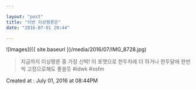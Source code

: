 ```yaml
---

layout: "post"  
title: "이번 이상평론은"  
date: "2016-07-01 20:44"

---
```


![Images]({{ site.baseurl }}/media/2016/07/IMG_8728.jpg)

> 지금까지 이상평론 중 가장 신박! 이 포맷으로 한두차례 더 하거나 한두달에 한번씩 고정으로해도 좋을듯 #idwk #xsfm

Created at : July 01, 2016 at 08:44PM
